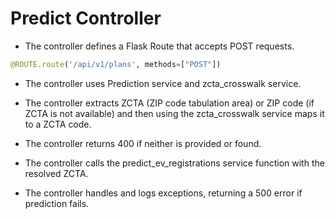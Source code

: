 # Predict Controller
-	The controller defines a Flask Route that accepts POST requests.

```python
@ROUTE.route('/api/v1/plans', methods=["POST"])
```

-	The controller uses Prediction service and zcta_crosswalk service.

-	The controller extracts ZCTA (ZIP code tabulation area) or ZIP code (if ZCTA is not available) and then using the zcta_crosswalk service maps it to a ZCTA code.

-	The controller returns 400 if neither is provided or found.

-	The controller calls the predict_ev_registrations service function with the resolved ZCTA.

-	The controller handles and logs exceptions, returning a 500 error if prediction fails.

